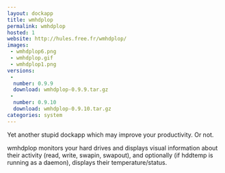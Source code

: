 ```yaml
---
layout: dockapp
title: wmhdplop
permalink: wmhdplop
hosted: 1
website: http://hules.free.fr/wmhdplop/
images:
 - wmhdplop6.png
 - wmhdplop.gif
 - wmhdplop1.png
versions:
 -
  number: 0.9.9
  download: wmhdplop-0.9.9.tar.gz
 -
  number: 0.9.10
  download: wmhdplop-0.9.10.tar.gz
categories: system
---
```

Yet another stupid dockapp which may improve your productivity. Or not.

wmhdplop monitors your hard drives and displays visual information about their
activity (read, write, swapin, swapout), and optionally (if hddtemp is running
as a daemon), displays their temperature/status.
